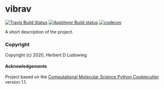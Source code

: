 vibrav
==============================
[//]: # (Badges)
[![Travis Build Status](https://travis-ci.com/REPLACE_WITH_OWNER_ACCOUNT/vibrav.svg?branch=master)](https://travis-ci.com/REPLACE_WITH_OWNER_ACCOUNT/vibrav)
[![AppVeyor Build status](https://ci.appveyor.com/api/projects/status/REPLACE_WITH_APPVEYOR_LINK/branch/master?svg=true)](https://ci.appveyor.com/project/REPLACE_WITH_OWNER_ACCOUNT/vibrav/branch/master)
[![codecov](https://codecov.io/gh/REPLACE_WITH_OWNER_ACCOUNT/vibrav/branch/master/graph/badge.svg)](https://codecov.io/gh/REPLACE_WITH_OWNER_ACCOUNT/vibrav/branch/master)

A short description of the project.

### Copyright

Copyright (c) 2020, Herbert D Ludowieg


#### Acknowledgements
 
Project based on the 
[Computational Molecular Science Python Cookiecutter](https://github.com/molssi/cookiecutter-cms) version 1.1.
